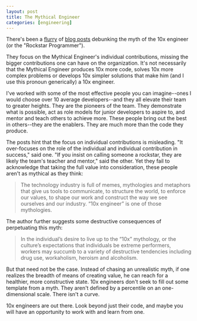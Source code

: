 ```yaml
---
layout: post
title: The Mythical Engineer
categories: [engineering]
---
```

There's been a [flurry](https://medium.com/about-work/6aedba30ecfe) of [blog posts](http://www.hanselman.com/blog/TheMythOfTheRockstarProgrammer.aspx) debunking the myth of the 10x engineer (or the "Rockstar Programmer").

They focus on the Mythical Engineer's individual contributions, missing the bigger contributions one can have on the organization. It's not necessarily that the Mythical Engineer produces 10x more code, solves 10x more complex problems or develops 10x simpler solutions that make him (and I use this pronoun generically) a 10x engineer.

I've worked with some of the most effective people you can imagine--ones I would choose over 10 average developers--and they all elevate their team to greater heights. They are the pioneers of the team. They demonstrate what is possible, act as role models for junior developers to aspire to, and mentor and teach others to achieve more. These people bring out the best in others--they are the enablers. They are much more than the code they produce.

The posts hint that the focus on individual contributions is misleading. "It over-focuses on the role of the individual and individual contribution in success," said one. "If you insist on calling someone a rockstar, they are likely the team's teacher and mentor," said the other. Yet they fail to acknowledge that taking the full value into consideration, these people aren't as mythical as they think:

> The technology industry is full of memes, mythologies and metaphors that give us tools to communicate, to structure the world, to enforce our values, to shape our work and construct the way we see ourselves and our industry. “10x engineer” is one of those mythologies.

The author further suggests some destructive consequences of perpetuating this myth:

> In the individual’s desire to live up to the “10x” mythology, or the culture’s expectations that individuals be extreme performers, workers may succumb to a variety of destructive tendencies including drug use, workaholism, heroism and alcoholism.

But that need not be the case. Instead of chasing an unrealistic myth, if one realizes the breadth of means of creating value, he can reach for a healthier, more constructive state. 10x engineers don't seek to fill out some template from a myth. They aren't defined by a percentile on an one-dimensional scale. There isn't a curve.

10x engineers are out there. Look beyond just their code, and maybe you will have an opportunity to work with and learn from one. 